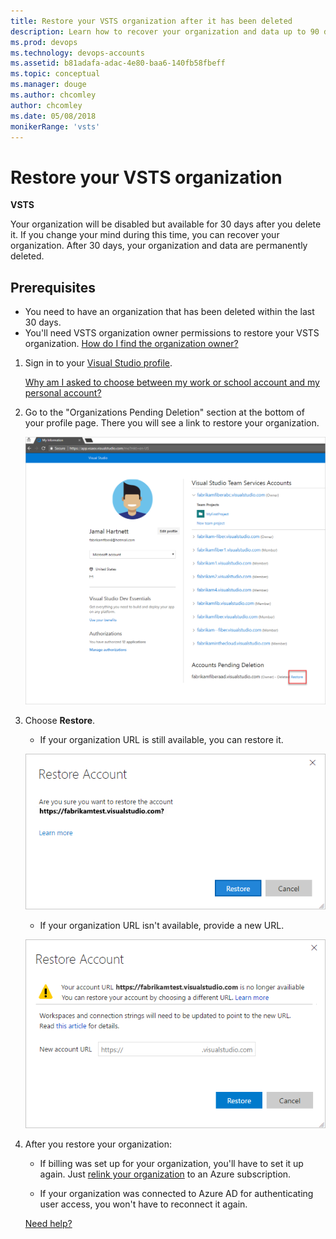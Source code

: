 ```yaml
---
title: Restore your VSTS organization after it has been deleted
description: Learn how to recover your organization and data up to 90 days after it has been deleted, performed with organization owner permissions
ms.prod: devops
ms.technology: devops-accounts
ms.assetid: b81adafa-adac-4e80-baa6-140fb58fbeff
ms.topic: conceptual
ms.manager: douge
ms.author: chcomley
author: chcomley
ms.date: 05/08/2018
monikerRange: 'vsts'
---
```

# Restore your VSTS organization

**VSTS**

Your organization will be disabled but available for 30 days after you delete it.
If you change your mind during this time, you can recover your organization.
After 30 days, your organization and data are permanently deleted.

## Prerequisites

* You need to have an organization that has been deleted within the last 30 days.
* You'll need VSTS organization owner permissions to restore your VSTS organization. [How do I find the organization owner?](faq-delete-restore-vsts-organization.md#find-owner)

1.	Sign in to your [Visual Studio profile](https://app.vsaex.visualstudio.com/profile/view).

	[Why am I asked to choose between my work or school account and my personal account?](faq-delete-restore-vsts-organization.md#ChooseOrgAcctMSAcct)

2.  Go to the "Organizations Pending Deletion" section at the bottom of your profile page. There you will see a link to restore your organization.

    ![Restore your deleted organization](_img/delete-organization/restore-organization.png)

3. Choose **Restore**.

	*	If your organization URL is still available, you can restore it.

    ![Confirm restoring your organization](_img/delete-organization/restore-confirm.png)

	*	If your organization URL isn't available, provide a new URL.

      ![Rename your deleted organization](_img/delete-organization/rename-deleted-organization.png)

4.  After you restore your organization:

    *	If billing was set up for your organization, you'll have to set it up again. Just [relink your organization](../billing/set-up-billing-for-your-organization-vs.md) to an Azure subscription.

    *   If your organization was connected to Azure AD for authenticating user access, you won't have to reconnect it again.

    [Need help?](faq-delete-restore-vsts-organization.md#get-support)


